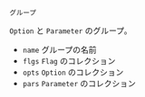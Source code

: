 ```
グループ
```

`Option` と `Parameter` のグループ。

  * `name` グループの名前
  * `flgs` `Flag` のコレクション
  * `opts` `Option` のコレクション
  * `pars` `Parameter` のコレクション
